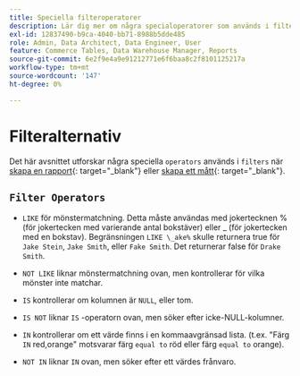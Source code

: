 ```yaml
---
title: Speciella filteroperatorer
description: Lär dig mer om några specialoperatorer som används i filter när du skapar en rapport eller ett mätresultat.
exl-id: 12837490-b9ca-4040-bb71-8988b5dde485
role: Admin, Data Architect, Data Engineer, User
feature: Commerce Tables, Data Warehouse Manager, Reports
source-git-commit: 6e2f9e4a9e91212771e6f6baa8c2f8101125217a
workflow-type: tm+mt
source-wordcount: '147'
ht-degree: 0%

---
```


# Filteralternativ

Det här avsnittet utforskar några speciella `operators` används i `filters` när [skapa en rapport](../../tutorials/using-visual-report-builder.md){: target=&quot;_blank&quot;} eller [skapa ett mått](../../data-user/reports/ess-manage-data-metrics.md){: target=&quot;_blank&quot;}.

## `Filter Operators`

* `LIKE` för mönstermatchning. Detta måste användas med jokertecknen % (för jokertecken med varierande antal bokstäver) eller _ (för jokertecken med en bokstav).  Begränsningen `LIKE \_ake%` skulle returnera true för `Jake Stein`, `Jake Smith`, eller `Fake Smith`.  Det returnerar false för `Drake Smith`.

* `NOT LIKE` liknar mönstermatchning ovan, men kontrollerar för vilka mönster inte matchar.

* `IS` kontrollerar om kolumnen är `NULL`, eller tom.

* `IS NOT` liknar `IS` -operatorn ovan, men söker efter icke-NULL-kolumner.

* `IN` kontrollerar om ett värde finns i en kommaavgränsad lista. (t.ex. &quot;Färg `IN` red,orange&quot; motsvarar färg `equal to` röd eller färg `equal to` orange).

* `NOT IN` liknar `IN` ovan, men söker efter ett värdes frånvaro.
